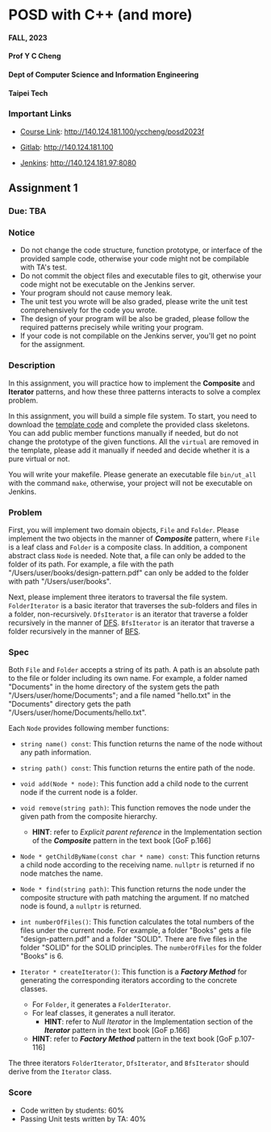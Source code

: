 # POSD with C++ (and more)

#### FALL, 2023

#### Prof Y C Cheng

#### Dept of Computer Science and Information Engineering

#### Taipei Tech

### Important Links

* [Course Link](http://140.124.181.100/yccheng/posd2023f): http://140.124.181.100/yccheng/posd2023f

* [Gitlab](http://140.124.181.100): http://140.124.181.100

* [Jenkins](http://140.124.181.97:8080): http://140.124.181.97:8080

## Assignment 1

### Due: TBA

### Notice

* Do not change the code structure, function prototype, or interface of the provided sample code, otherwise your code might not be compilable with TA's test.
* Do not commit the object files and executable files to git, otherwise your code might not be executable on the Jenkins server.
* Your program should not cause memory leak.
* The unit test you wrote will be also graded, please write the unit test comprehensively for the code you wrote.
* The design of your program will be also be graded, please follow the required patterns precisely while writing your program.
* If your code is not compilable on the Jenkins server, you'll get no point for the assignment.

### Description

In this assignment, you will practice how to implement the **Composite** and **Iterator** patterns, and how these three patterns interacts to solve a complex problem.

In this assignment, you will build a simple file system. To start, you need to download the [template code](./template) and complete the provided class skeletons. You can add public member functions manually if needed, but do not change the prototype of the given functions. All the `virtual` are removed in the template, please add it manually if needed and decide whether it is a pure virtual or not.

You will write your makefile. Please generate an executable file `bin/ut_all` with the command `make`, otherwise, your project will not be executable on Jenkins. 

### Problem

First, you will implement two domain objects, `File` and `Folder`. Please implement the two objects in the manner of ***Composite*** pattern, where `File` is a leaf class and `Folder` is a composite class. In addition, a component abstract class `Node` is needed. Note that, a file can only be added to the folder of its path. For example, a file with the path "/Users/user/books/design-pattern.pdf" can only be added to the folder with path "/Users/user/books".

Next, please implement three iterators to traversal the file system. `FolderIterator` is a basic iterator that traverses the sub-folders and files in a folder, non-recursively. `DfsIterator` is an iterator that traverse a folder recursively in the manner of [DFS](https://en.wikipedia.org/wiki/Depth-first_search). `BfsIterator` is an iterator that traverse a folder recursively in the manner of [BFS](https://en.wikipedia.org/wiki/Breadth-first_search).

### Spec

Both `File` and `Folder` accepts a string of its path. A path is an absolute path to the file or folder including its own name. For example, a folder named "Documents" in the home directory of the system gets the path "/Users/user/home/Documents"; and a file named "hello.txt" in the "Documents" directory gets the path "/Users/user/home/Documents/hello.txt".

Each `Node` provides following member functions:

* `string name() const`: This function returns the name of the node without any path information.

* `string path() const`: This function returns the entire path of the node.

* `void add(Node * node)`: This function add a child node to the current node if the current node is a folder.

* `void remove(string path)`: This function removes the node under the given path from the composite hierarchy.
  * **HINT**: refer to *Explicit parent reference* in the Implementation section of the ***Composite*** pattern in the text book [GoF p.166]

* `Node * getChildByName(const char * name) const`: This function returns a child node according to the receiving name. `nullptr` is returned if no node matches the name.

* `Node * find(string path)`: This function returns the node under the composite structure with path matching the argument. If no matched node is found, a `nullptr` is returned. 

* `int numberOfFiles()`: This function calculates the total numbers of the files under the current node. For example, a folder "Books" gets a file "design-pattern.pdf" and a folder "SOLID". There are five files in the folder "SOLID" for the SOLID principles. The `numberOfFiles` for the folder "Books" is 6.

* `Iterator * createIterator()`: This function is a ***Factory Method*** for generating the corresponding iterators according to the concrete classes.
  * For `Folder`, it generates a `FolderIterator`.
  * For leaf classes, it generates a null iterator. 
    * **HINT**: refer to *Null Iterator* in the Implementation section of the ***Iterator*** pattern in the text book [GoF p.166]
  * **HINT**: refer to ***Factory Method*** pattern in the text book [GoF p.107-116]

The three iterators `FolderIterator`, `DfsIterator`, and `BfsIterator` should derive from the `Iterator` class.

### Score

* Code written by students: 60%
* Passing Unit tests written by TA: 40%
